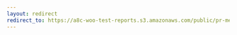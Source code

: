 ```yaml
---
layout: redirect
redirect_to: https://a8c-woo-test-reports.s3.amazonaws.com/public/pr-merge/44095/e2e/index.html
---
```

